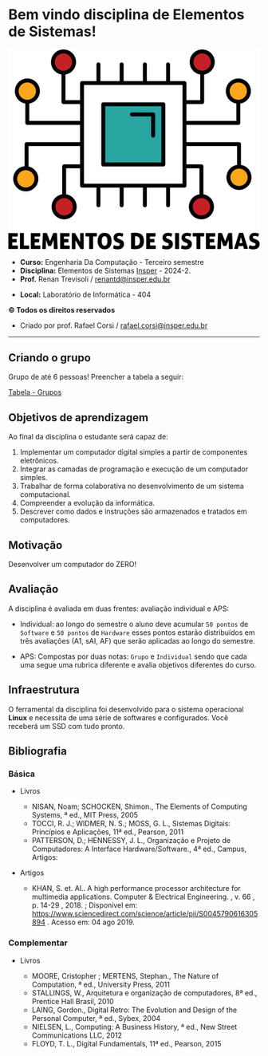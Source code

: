 # Bem vindo disciplina de Elementos de Sistemas!

![](figs/icon-elementos.png)

- **Curso:** Engenharia Da Computação - Terceiro semestre
- **Disciplina:** Elementos de Sistemas [Insper](https://www.insper.edu.br/) - 2024-2.
- **Prof.** Renan Trevisoli / renantd@insper.edu.br
<!-- - **Repositório:** [http:/github.com/Insper/Z01.1-proj](http:/github.com/Insper/Z01.1-proj) -->
- **Local:** Laboratório de Informática - 404

**© Todos os direitos reservados**

- Criado por prof. Rafael Corsi / rafael.corsi@insper.edu.br

-------------------------

## Criando o grupo

Grupo de até 6 pessoas! Preencher a tabela a seguir:


[Tabela - Grupos](https://insper-my.sharepoint.com/:x:/g/personal/renantd_insper_edu_br/EchI08xmevpNmCWCvKlwPaUBHYSLxrcUvAlMa3wA5vMecw?e=qrtSty)



## Objetivos de aprendizagem

Ao final da disciplina o estudante será capaz de:

1. Implementar um computador digital simples a partir de componentes eletrônicos.
2. Integrar as camadas de programação e execução de um computador simples.
3. Trabalhar de forma colaborativa no desenvolvimento de um sistema computacional.
4. Compreender a evolução da informática.
5. Descrever como dados e instruções são armazenados e tratados em computadores.

## Motivação

Desenvolver um computador do ZERO!

## Avaliação

A disciplina é avaliada em duas frentes: avaliação individual e APS:

- Individual: ao longo do semestre o aluno deve acumular `50 pontos` de `Software` e `50 pontos` de `Hardware` 
esses pontos estarão distribuídos em três avaliações (A1, sAI, AF) que serão aplicadas ao longo do semestre. 

- APS: Compostas por duas notas: `Grupo` e `Individual` sendo que cada uma segue uma 
rubrica diferente e avalia objetivos diferentes do curso.

## Infraestrutura

O ferramental da disciplina foi desenvolvido para o sistema operacional  **Linux** e necessita de uma série de softwares e configurados. Você receberá um SSD com tudo pronto.

## Bibliografia

### Básica

- Livros

    - NISAN, Noam; SCHOCKEN, Shimon., The Elements of Computing Systems, ª ed., MIT Press, 2005
    - TOCCI, R. J.; WIDMER, N. S.; MOSS, G. L., Sistemas Digitais: Princípios e Aplicações, 11ª ed., Pearson, 2011
    - PATTERSON, D.; HENNESSY, J. L., Organização e Projeto de Computadores: A Interface Hardware/Software., 4ª ed., Campus, Artigos:

- Artigos 

    - KHAN, S. et. Al.. A high performance processor architecture for multimedia applications. Computer & Electrical Engineering. , v. 66 , p. 14-29 , 2018. ; Disponível em: https://www.sciencedirect.com/science/article/pii/S0045790616305894 . Acesso em: 04 ago 2019.

### Complementar

- Livros

    - MOORE, Cristopher ; MERTENS, Stephan., The Nature of Computation, ª ed., University Press, 2011
    - STALLINGS, W., Arquitetura e organização de computadores, 8ª ed., Prentice Hall Brasil, 2010
    - LAING, Gordon., Digital Retro: The Evolution and Design of the Personal Computer, ª ed., Sybex, 2004
    - NIELSEN, L., Computing: A Business History, ª ed., New Street Communications LLC, 2012
    - FLOYD, T. L., Digital Fundamentals, 11ª ed., Pearson, 2015
